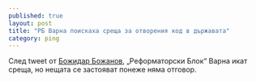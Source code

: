 ```yaml
---
published: true
layout: post
title: "РБ Варна поискаха среща за отворения код в държавата"
category: ping
---
```


След tweet от [Божидар Божанов](https://twitter.com/bozhobg/status/495536277534801920),
„Реформаторски Блок“ Варна икат среща, но нещата се застояват понеже няма отговор.